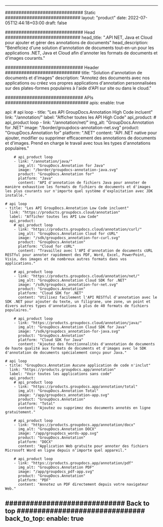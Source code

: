
---
############################# Static ############################
layout: "product"
date: 2022-07-05T12:44:18+03:00
draft: false

############################# Head ############################
head_title: ".API NET, Java et Cloud pour ajouter et gérer des annotations de documents"
head_description: "Bénéficiez d'une solution d'annotation de documents tout-en-un pour les applications .NET, Java et Cloud afin d'annoter les formats de documents et d'images courants."

############################# Header ############################
title: "Solution d'annotation de documents et d'images"
description: "Annotez des documents avec nos applications ou créez vos propres applications d'annotation personnalisées sur des plates-formes populaires à l'aide d'API sur site ou dans le cloud."

############################# APIs ###############################
apis:
  enable: true

  api:
    # api loop
    - title: "Les API GroupDocs.Annotation High Code incluent"
      link: "/annotation/"
      label: "Afficher toutes les API High Code"
      api_product:
        # api_product loop
        - link: "/annotation/net/"
          img_alt: "GroupDocs.Annotation for .NET"
          image: "/border/groupdocs-annotation-net.svg"
          product: "GroupDocs.Annotation for"
          platform: ".NET"
          content: "API .NET native pour ajouter, modifier ou supprimer efficacement des annotations de documents et d'images. Prend en charge le travail avec tous les types d'annotations populaires."

        # api_product loop
        - link: "/annotation/java/"
          img_alt: "GroupDocs.Annotation for Java"
          image: "/border/groupdocs-annotation-java.svg"
          product: "GroupDocs.Annotation for"
          platform: "Java"
          content: "API d'annotation de fichiers Java pour annoter de manière exhaustive les formats de fichiers de documents et d'images les plus courants sur n'importe quel système d'exploitation avec JDK installé."

    # api loop
    - title: "Les API GroupDocs.Annotation Low Code incluent"
      link: "https://products.groupdocs.cloud/annotation"
      label: "Afficher toutes les API Low Code"
      api_product:
        # api_product loop
        - link: "https://products.groupdocs.cloud/annotation/curl/"
          img_alt: "GroupDocs.Annotation Cloud for cURL"
          image: "/sdk/groupdocs_annotation-for-curl.svg"
          product: "GroupDocs.Annotation"
          platform: "Cloud for cURL"
          content: "Travaillez avec l'API d'annotation de documents cURL RESTful pour annoter rapidement des PDF, Word, Excel, PowerPoint, Visio, des images et de nombreux autres formats dans vos applications."

        # api_product loop
        - link: "https://products.groupdocs.cloud/annotation/net/"
          img_alt: "GroupDocs.Annotation Cloud SDK for .NET"
          image: "/sdk/groupdocs_annotation-for-net.svg"
          product: "GroupDocs.Annotation"
          platform: "Cloud SDK for .NET"
          content: "Utilisez facilement l'API RESTful d'annotation avec le SDK .NET pour ajouter du texte, un filigrane, une zone, un point et divers autres types d'annotations à plus de 40 formats de fichiers populaires."

        # api_product loop
        - link: "https://products.groupdocs.cloud/annotation/java/"
          img_alt: "GroupDocs.Annotation Cloud SDK for Java"
          image: "/sdk/groupdocs_annotation-for-java.svg"
          product: "GroupDocs.Annotation"
          platform: "Cloud SDK for Java"
          content: "Ajoutez des fonctionnalités d'annotation de documents de haute qualité aux formats de documents et d'images avec le SDK d'annotation de documents spécialement conçu pour Java."

    # api loop
    - title: "GroupDocs.Annotation Aucune application de code n'inclut"
      link: "https://products.groupdocs.app/annotation"
      label: "Voir toutes les applications sans code"
      api_product:
        # api_product loop
        - link: "https://products.groupdocs.app/annotation/total"
          img_alt: "GroupDocs.Annotation Total"
          image: "/app/groupdocs_annotation-app.svg"
          product: "GroupDocs.Annotation"
          platform: "Total"
          content: "Ajoutez ou supprimez des documents annotés en ligne gratuitement."

        # api_product loop
        - link: "https://products.groupdocs.app/annotation/docx"
          img_alt: "GroupDocs.Annotation DOCX"
          image: "/app/groupdocs_words-app.svg"
          product: "GroupDocs.Annotation"
          platform: "DOCX"
          content: "Application Web gratuite pour annoter des fichiers Microsoft Word en ligne depuis n'importe quel appareil."

        # api_product loop
        - link: "https://products.groupdocs.app/annotation/pdf"
          img_alt: "GroupDocs.Annotation PDF"
          image: "/app/groupdocs_pdf-app.svg"
          product: "GroupDocs.Annotation"
          platform: "PDF"
          content: "Annotez un PDF directement depuis votre navigateur Web."

############################# Back to top ###############################
back_to_top:
  enable: true
---